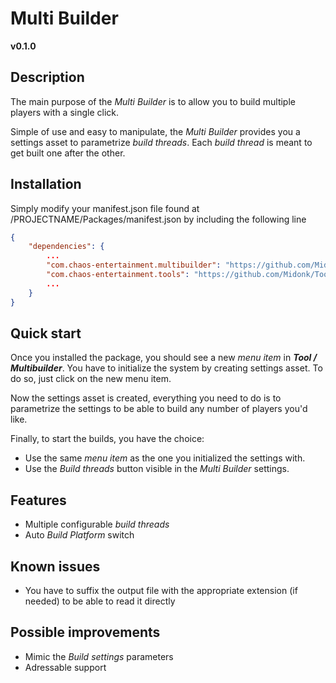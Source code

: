 # Multi Builder

**v0.1.0**


## Description

The main purpose of the *Multi Builder* is to allow you to build multiple players with a single click.

Simple of use and easy to manipulate, the *Multi Builder* provides you a settings asset to parametrize *build threads*. Each *build thread* is meant to get built one after the other.


## Installation

Simply modify your manifest.json file found at /PROJECTNAME/Packages/manifest.json by including the following line

```json
{
	"dependencies": {
		...
		"com.chaos-entertainment.multibuilder": "https://github.com/Midonk/MultiBuilder.git",
		"com.chaos-entertainment.tools": "https://github.com/Midonk/Tool-Bases.git",
		...
	}
}
```


## Quick start

Once you installed the package, you should see a new *menu item* in ***Tool / Multibuilder***.
You have to initialize the system by creating settings asset. To do so, just click on the new menu item.

Now the settings asset is created, everything you need to do is to parametrize the settings to be able to build any number of players you'd like.

Finally, to start the builds, you have the choice:
- Use the same *menu item* as the one you initialized the settings with.
- Use the *Build threads* button visible in the *Multi Builder* settings.


## Features

- Multiple configurable *build threads*
- Auto *Build Platform* switch


## Known issues

- You have to suffix the output file with the appropriate extension (if needed) to be able to read it directly


## Possible improvements

- Mimic the *Build settings* parameters
- Adressable support

